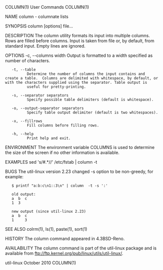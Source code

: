 COLUMN(1)                                                                                       User Commands                                                                                       COLUMN(1)



NAME
       column - columnate lists

SYNOPSIS
       column [options] file...

DESCRIPTION
       The column utility formats its input into multiple columns.  Rows are filled before columns.  Input is taken from file or, by default, from standard input.  Empty lines are ignored.

OPTIONS
       -c, --columns width
              Output is formatted to a width specified as number of characters.

       -t, --table
              Determine the number of columns the input contains and create a table.  Columns are delimited with whitespace, by default, or with the characters supplied using the separator. Table output is
              useful for pretty-printing.

       -s, --separator separators
              Specify possible table delimiters (default is whitespace).

       -o, --output-separator separators
              Specify table output delimiter (default is two whitespaces).

       -x, --fillrows
              Fill columns before filling rows.

       -h, --help
              Print help and exit.

ENVIRONMENT
       The environment variable COLUMNS is used to determine the size of the screen if no other information is available.

EXAMPLES
       sed 's/#.*//' /etc/fstab | column -t

BUGS
       The util-linux version 2.23 changed -s option to be non-greedy, for example:

       $ printf "a:b:c\n1::3\n" | column  -t -s ':'

       old output:
       a  b  c
       1  3

       new output (since util-linux 2.23)
       a  b  c
       1     3

SEE ALSO
       colrm(1), ls(1), paste(1), sort(1)

HISTORY
       The column command appeared in 4.3BSD-Reno.

AVAILABILITY
       The column command is part of the util-linux package and is available from ftp://ftp.kernel.org/pub/linux/utils/util-linux/.



util-linux                                                                                       October 2010                                                                                       COLUMN(1)
